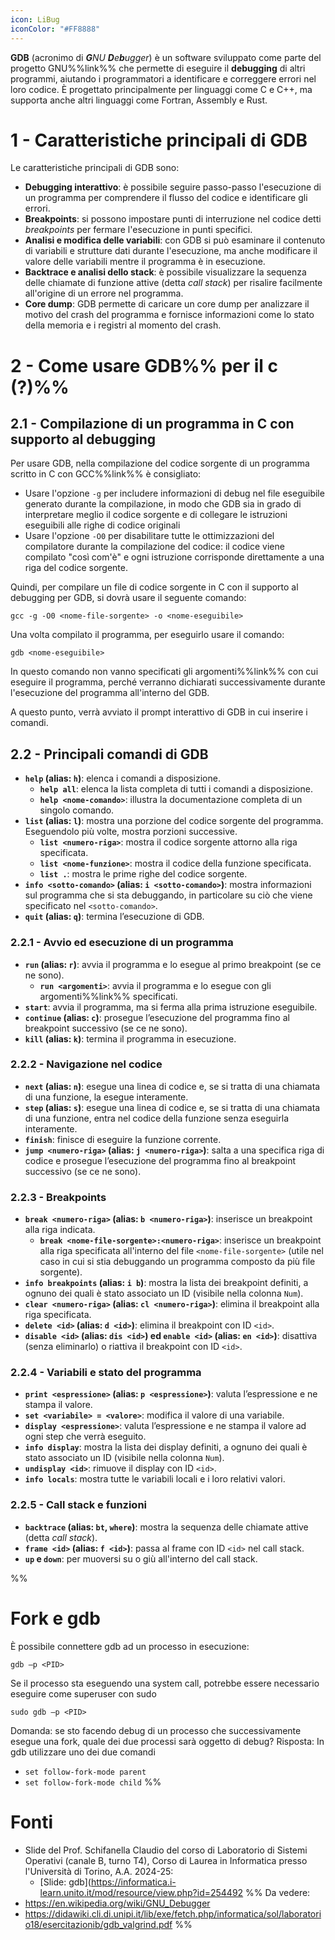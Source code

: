 ```yaml
---
icon: LiBug
iconColor: "#FF8888"
---
```

**GDB** (acronimo di _**G**NU **D**e**b**ugger_) è un software sviluppato come parte del progetto GNU%%link%% che permette di eseguire il **debugging** di altri programmi, aiutando i programmatori a identificare e correggere errori nel loro codice. È progettato principalmente per linguaggi come C e C++, ma supporta anche altri linguaggi come Fortran, Assembly e Rust.

# 1 - Caratteristiche principali di GDB

Le caratteristiche principali di GDB sono:
- **Debugging interattivo**: è possibile seguire passo-passo l'esecuzione di un programma per comprendere il flusso del codice e identificare gli errori.
- **Breakpoints**: si possono impostare punti di interruzione nel codice detti _breakpoints_ per fermare l'esecuzione in punti specifici.
- **Analisi e modifica delle variabili**: con GDB si può esaminare il contenuto di variabili e strutture dati durante l'esecuzione, ma anche modificare il valore delle variabili mentre il programma è in esecuzione.
- **Backtrace e analisi dello stack**: è possibile visualizzare la sequenza delle chiamate di funzione attive (detta _call stack_) per risalire facilmente all'origine di un errore nel programma.
- **Core dump**: GDB permette di caricare un core dump per analizzare il motivo del crash del programma e fornisce informazioni come lo stato della memoria e i registri al momento del crash.

# 2 - Come usare GDB%% per il c (?)%%

## 2.1 - Compilazione di un programma in C con supporto al debugging

Per usare GDB, nella compilazione del codice sorgente di un programma scritto in C con GCC%%link%% è consigliato:
- Usare l'opzione `-g` per includere informazioni di debug nel file eseguibile generato durante la compilazione, in modo che GDB sia in grado di interpretare meglio il codice sorgente e di collegare le istruzioni eseguibili alle righe di codice originali
- Usare l'opzione `-O0` per disabilitare tutte le ottimizzazioni del compilatore durante la compilazione del codice: il codice viene compilato "così com'è" e ogni istruzione corrisponde direttamente a una riga del codice sorgente.

Quindi, per compilare un file di codice sorgente in C con il supporto al debugging per GDB, si dovrà usare il seguente comando:

```shell
gcc -g -O0 <nome-file-sorgente> -o <nome-eseguibile>
```

Una volta compilato il programma, per eseguirlo usare il comando:

```shell
gdb <nome-eseguibile>
```

In questo comando non vanno specificati gli argomenti%%link%% con cui eseguire il programma, perché verranno dichiarati successivamente durante l'esecuzione del programma all'interno del GDB.

A questo punto, verrà avviato il prompt interattivo di GDB in cui inserire i comandi.

## 2.2 - Principali comandi di GDB

- **`help` (alias: `h`)**: elenca i comandi a disposizione.
	- **`help all`**: elenca la lista completa di tutti i comandi a disposizione.
	- **`help <nome-comando>`**: illustra la documentazione completa di un singolo comando.
- **`list` (alias: `l`)**: mostra una porzione del codice sorgente del programma. Eseguendolo più volte, mostra porzioni successive.
	- **`list <numero-riga>`**: mostra il codice sorgente attorno alla riga specificata.
	- **`list <nome-funzione>`**: mostra il codice della funzione specificata.
	- **`list .`**: mostra le prime righe del codice sorgente.
- **`info <sotto-comando>` (alias: `i <sotto-comando>`)**: mostra informazioni sul programma che si sta debuggando, in particolare su ciò che viene specificato nel `<sotto-comando>`.
- **`quit` (alias: `q`)**: termina l’esecuzione di GDB.

### 2.2.1 - Avvio ed esecuzione di un programma

- **`run` (alias: `r`)**: avvia il programma e lo esegue al primo breakpoint (se ce ne sono).
	- **`run <argomenti>`**: avvia il programma e lo esegue con gli argomenti%%link%% specificati.
- **`start`**: avvia il programma, ma si ferma alla prima istruzione eseguibile.
- **`continue` (alias: `c`)**: prosegue l’esecuzione del programma fino al breakpoint successivo (se ce ne sono).
- **`kill` (alias: `k`)**: termina il programma in esecuzione.

### 2.2.2 - Navigazione nel codice

- **`next` (alias: `n`)**: esegue una linea di codice e, se si tratta di una chiamata di una funzione, la esegue interamente.
- **`step` (alias: `s`)**: esegue una linea di codice e, se si tratta di una chiamata di una funzione, entra nel codice della funzione senza eseguirla interamente.
- **`finish`**: finisce di eseguire la funzione corrente.
- **`jump <numero-riga>` (alias: `j <numero-riga>`)**: salta a una specifica riga di codice e prosegue l’esecuzione del programma fino al breakpoint successivo (se ce ne sono).

### 2.2.3 - Breakpoints

- **`break <numero-riga>` (alias: `b <numero-riga>`)**: inserisce un breakpoint alla riga indicata.
	- **`break <nome-file-sorgente>:<numero-riga>`**: inserisce un breakpoint alla riga specificata all'interno del file `<nome-file-sorgente>` (utile nel caso in cui si stia debuggando un programma composto da più file sorgente).
- **`info breakpoints` (alias: `i b`)**: mostra la lista dei breakpoint definiti, a ognuno dei quali è stato associato un ID (visibile nella colonna `Num`).
- **`clear <numero-riga>` (alias: `cl <numero-riga>`)**: elimina il breakpoint alla riga specificata.
- **`delete <id>` (alias: `d <id>`)**: elimina il breakpoint con ID `<id>`.
- **`disable <id>` (alias: `dis <id>`) ed `enable <id>` (alias: `en <id>`)**: disattiva (senza eliminarlo) o riattiva il breakpoint con ID `<id>`.

### 2.2.4 - Variabili e stato del programma

- **`print <espressione>` (alias: `p <espressione>`)**: valuta l’espressione e ne stampa il valore.
- **`set <variabile> = <valore>`**: modifica il valore di una variabile.
- **`display <espressione>`**: valuta l’espressione e ne stampa il valore ad ogni step che verrà eseguito.
- **`info display`**: mostra la lista dei display definiti, a ognuno dei quali è stato associato un ID (visibile nella colonna `Num`).
- **`undisplay <id>`**: rimuove il display con ID `<id>`.
- **`info locals`**: mostra tutte le variabili locali e i loro relativi valori.

### 2.2.5 - Call stack e funzioni

- **`backtrace` (alias: `bt`, `where`)**: mostra la sequenza delle chiamate attive (detta _call stack_).
- **`frame <id>` (alias: `f <id>`)**: passa al frame con ID `<id>` nel call stack.
- **`up` e `down`**: per muoversi su o giù all'interno del call stack.

%%
# Fork e gdb

È possibile connettere gdb ad un processo in esecuzione:
```shell
gdb –p <PID>
```

Se il processo sta eseguendo una system call, potrebbe essere necessario eseguire come superuser con sudo
```shell
sudo gdb –p <PID>
```

Domanda: se sto facendo debug di un processo che successivamente esegue una fork, quale dei due processi sarà oggetto di debug?
Risposta: In gdb utilizzare uno dei due comandi
- `set follow-fork-mode parent`
- `set follow-fork-mode child`
%%

# Fonti

- Slide del Prof. Schifanella Claudio del corso di Laboratorio di Sistemi Operativi (canale B, turno T4), Corso di Laurea in Informatica presso l'Università di Torino, A.A. 2024-25:
	- [Slide: gdb](https://informatica.i-learn.unito.it/mod/resource/view.php?id=254492
%%
Da vedere:
- https://en.wikipedia.org/wiki/GNU_Debugger
- https://didawiki.cli.di.unipi.it/lib/exe/fetch.php/informatica/sol/laboratorio18/esercitazionib/gdb_valgrind.pdf
%%
